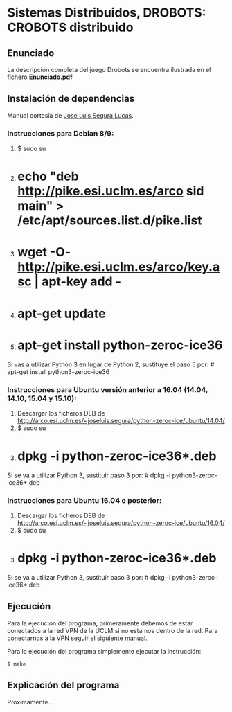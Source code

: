 # Sistemas Distribuidos, DROBOTS: CROBOTS distribuido

## Enunciado
La descripción completa del juego Drobots se encuentra ilustrada en el fichero **Enunciado.pdf**

## Instalación de dependencias
Manual cortesía de [Jose Luis Segura Lucas](https://www.linkedin.com/in/joseluissegura/).

### Instrucciones para Debian 8/9:
1. $ sudo su
2. # echo "deb http://pike.esi.uclm.es/arco sid main" > /etc/apt/sources.list.d/pike.list
3. # wget -O- http://pike.esi.uclm.es/arco/key.asc | apt-key add -
4. # apt-get update
5. # apt-get install python-zeroc-ice36
Si vas a utilizar Python 3 en lugar de Python 2, sustituye el paso 5 por: # apt-get install python3-zeroc-ice36

### Instrucciones para Ubuntu versión anterior a 16.04 (14.04, 14.10, 15.04 y 15.10):

1. Descargar los ficheros DEB de http://arco.esi.uclm.es/~joseluis.segura/python-zeroc-ice/ubuntu/14.04/
2. $ sudo su
3. # dpkg -i python-zeroc-ice36*.deb
Si se va a utilizar Python 3, sustituir paso 3 por:  # dpkg -i python3-zeroc-ice36*.deb

### Instrucciones para Ubuntu 16.04 o posterior:

1. Descargar los ficheros DEB de http://arco.esi.uclm.es/~joseluis.segura/python-zeroc-ice/ubuntu/16.04/
2. $ sudo su
3. # dpkg -i python-zeroc-ice36*.deb
Si se va a utilizar Python 3, sustituir paso 3 por:  # dpkg -i python3-zeroc-ice36*.deb

## Ejecución
Para la ejecución del programa, primeramente debemos de estar conectados a la red VPN de la UCLM si no estamos dentro de la red. Para conectarnos a la VPN seguir el siguiente [manual](https://area.tic.uclm.es/-/media/Files/PDF/TIC/Servicios/VPN/Instrucciones-VPN05.ashx).

Para la ejecución del programa simplemente ejecutar la instrucción:
```
$ make
```

## Explicación del programa
Proximamente...

